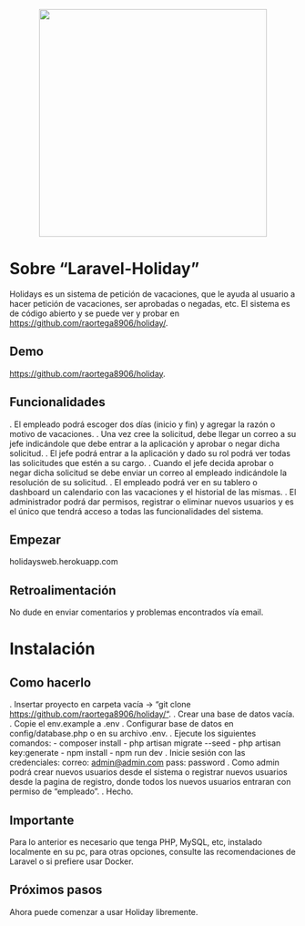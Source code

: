 <p align="center"><a href="https://laravel.com" target="_blank"><img src="https://raw.githubusercontent.com/laravel/art/master/logo-lockup/5%20SVG/2%20CMYK/1%20Full%20Color/laravel-logolockup-cmyk-red.svg" width="400"></a></p>

# Sobre “Laravel-Holiday”

   Holidays es un sistema de petición de vacaciones, que le ayuda al usuario a hacer petición de vacaciones, ser aprobadas o negadas,    etc. El sistema es de código abierto y se puede ver y probar en https://github.com/raortega8906/holiday/.

## Demo

   https://github.com/raortega8906/holiday.

## Funcionalidades

   . El empleado podrá escoger dos días (inicio y fin) y agregar la razón o motivo de vacaciones.
   . Una vez cree la solicitud, debe llegar un correo a su jefe indicándole que debe entrar a la aplicación y aprobar o negar dicha      solicitud.
   . El jefe podrá entrar a la aplicación y dado su rol podrá ver todas las solicitudes que estén a su cargo.
   . Cuando el jefe decida aprobar o negar dicha solicitud se debe enviar un correo al empleado indicándole la resolución de su          solicitud.
   . El empleado podrá ver en su tablero o dashboard un calendario con las vacaciones y el historial de las mismas.
   . El administrador podrá dar permisos, registrar o eliminar nuevos usuarios y es el único que tendrá acceso a todas las              funcionalidades del sistema.


## Empezar

   holidaysweb.herokuapp.com

## Retroalimentación

   No dude en enviar comentarios y problemas encontrados vía email.


# Instalación

## Como hacerlo

   . Insertar proyecto en carpeta vacía -> “git clone https://github.com/raortega8906/holiday/“.
   . Crear una base de datos vacía.
   . Copie el env.example a .env
   . Configurar base de datos en config/database.php o en su archivo .env.
   . Ejecute los siguientes comandos:
       - composer install
       - php artisan migrate --seed
       - php artisan key:generate
       - npm install
       - npm run dev
   . Inicie sesión con las credenciales:
	   correo: admin@admin.com
	   pass: password
   . Como admin podrá crear nuevos usuarios desde el sistema o registrar nuevos usuarios desde la pagina de registro, donde todos los      nuevos usuarios entraran con permiso de “empleado”.
   . Hecho.

## Importante

   Para lo anterior es necesario que tenga PHP, MySQL, etc, instalado localmente en su pc, para otras opciones, consulte las            recomendaciones de Laravel o si prefiere usar Docker.

## Próximos pasos

   Ahora puede comenzar a usar Holiday libremente.
